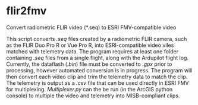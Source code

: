 # flir2fmv
Convert radiometric FLIR video (*.seq) to ESRI FMV-compatible video

This script converts *.seq* files created by a radiometric FLIR camera, such as the FLIR Duo Pro R or Vue Pro R, into ESRI-compatible video viles matched with telemetry data. The program requires at least one folder containing *.seq* files from a single flight, along with the Ardupilot flight log. Currently, the dataflash (*.bin*) file must be converted to *.gpx* prior to processing, however automated conversion is in progress. The program will then convert each video clip and trim the telemetry data to match the clip. The telemetry is output as a *.csv* file that can be used directly in ESRI FMV for multiplexing. *Multiplexer.py* can the be run (in the ArcGIS python console) to multiple the video and telemetry into MISB-compliant clips.
